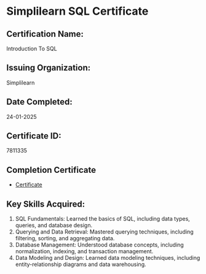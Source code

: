 # Simplilearn SQL Certificate
## Certification Name: 
Introduction To SQL
## Issuing Organization:
Simplilearn
## Date Completed:
24-01-2025
## Certificate ID:
7811335
## Completion Certificate 
- <a href="https://github.com/Poojitha2509/Simplilearn-Certificate/blob/main/Simplilearn%20SQL%20Certificate.pdf">Certificate</a>
## Key Skills Acquired:
1. SQL Fundamentals: Learned the basics of SQL, including data types, queries, and database design.
2. Querying and Data Retrieval: Mastered querying techniques, including filtering, sorting, and aggregating data.
3. Database Management: Understood database concepts, including normalization, indexing, and transaction management.
4. Data Modeling and Design: Learned data modeling techniques, including entity-relationship diagrams and data warehousing.
